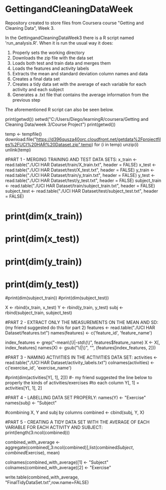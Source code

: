 # GettingandCleaningDataWeek

Repository created to store files from Coursera course "Getting and Cleaning Data", Week 3.

In the GettingandCleaningDataWeek3 there is a R script named 'run_analysis.R'. When it is run the usual way it does:

1) Properly sets the working directory
2) Downloads the zip file with the data set
3) Loads both test and train data and merges them
4) Loads the features and activity labels
5) Extracts the mean and standard deviation column names and data
6) Creates a final data set
7) Creates a tidy data set with the average of each variable for each activity and each subject
9) Generates a .txt file that contains the average information from the previous step

The aforementioned R script can also be seen below.

print(getwd())
setwd("C:/Users/Diego/learningR/coursera/Getting and Cleaning Data/week 3/Course Project")
print(getwd())


temp <- tempfile()
download.file("https://d396qusza40orc.cloudfront.net/getdata%2Fprojectfiles%2FUCI%20HAR%20Dataset.zip",temp)
for (i in temp) unzip(i)
unlink(temp)

#PART 1 - MERGING TRAINING AND TEST DATA SETS:
x_train <- read.table("./UCI HAR Dataset/train/X_train.txt", header = FALSE)
x_test <- read.table("./UCI HAR Dataset/test/X_test.txt", header = FALSE)
y_train <- read.table("./UCI HAR Dataset/train/y_train.txt", header = FALSE)
y_test <- read.table("./UCI HAR Dataset/test/y_test.txt", header = FALSE)
subject_train <- read.table("./UCI HAR Dataset/train/subject_train.txt", header = FALSE)
subject_test <- read.table("./UCI HAR Dataset/test/subject_test.txt", header = FALSE)

# print(dim(x_train))
# print(dim(x_test))
# print(dim(y_train))
# print(dim(y_test))
#print(dim(subject_train))
#print(dim(subject_test))

X <- rbind(x_train, x_test)
Y <- rbind(y_train, y_test)
subj <- rbind(subject_train, subject_test)

#PART 2 - EXTRACT ONLY THE MEASUREMENTS ON THE MEAN AND SD: (my friend suggested do this for part 2)
features <- read.table("./UCI HAR Dataset/features.txt")
names(features) <- c('feature_id', 'feature_name')

index_features <- grep("-mean\\(\\)|-std\\(\\)", features$feature_name) 
X <- X[, index_features] 
names(X) <- gsub("\\(|\\)", "", (features[index_features, 2]))


#PART 3 - NAMING ACTIVITIES IN THE ACTIVITIES DATA SET:
activities <- read.table("./UCI HAR Dataset/activity_labels.txt")
colnames(activities) <- c('exercise_id', 'exercise_name')

#print(dim(activities[Y[, 1], 2])) 
#- my friend suggested the line below to properly the kinds of activities/exercises
#to each column
Y[, 1] = activities[Y[, 1], 2]

#PART 4 - LABELLING DATA SET PROPERLY:
names(Y) <- "Exercise"
names(subj) <- "Subject"

#combining X, Y and subj by columns
combined <- cbind(subj, Y, X)

#PART 5 - CREATING A TIDY DATA SET WITH THE AVERAGE OF EACH VARIABLE FOR EACH ACTIVITY AND SUBJECT:
print(length(3:ncol(combined)))

combined_with_average <- aggregate(combined[,3:ncol(combined)],list(combined$Subject, combined$Exercise), mean)

colnames(combined_with_average)[1] <- "Subject"
colnames(combined_with_average)[2] <- "Exercise"

write.table(combined_with_average, "FinalTidyDataSet.txt",row.name=FALSE)


